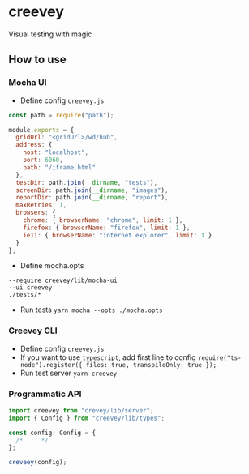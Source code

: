 # creevey

Visual testing with magic

## How to use

### Mocha UI

- Define config `creevey.js`

```js
const path = require("path");

module.exports = {
  gridUrl: "<gridUrl>/wd/hub",
  address: {
    host: "localhost",
    port: 6060,
    path: "/iframe.html"
  },
  testDir: path.join(__dirname, "tests"),
  screenDir: path.join(__dirname, "images"),
  reportDir: path.join(__dirname, "report"),
  maxRetries: 1,
  browsers: {
    chrome: { browserName: "chrome", limit: 1 },
    firefox: { browserName: "firefox", limit: 1 },
    ie11: { browserName: "internet explorer", limit: 1 }
  }
};
```

- Define mocha.opts

```
--require creevey/lib/mocha-ui
--ui creevey
./tests/*
```

- Run tests `yarn mocha --opts ./mocha.opts`

### Creevey CLI

- Define config `creevey.js`
- If you want to use `typescript`, add first line to config `require("ts-node").register({ files: true, transpileOnly: true });`
- Run test server `yarn creevey`

### Programmatic API

```ts
import creevey from "crevey/lib/server";
import { Config } from "creevey/lib/types";

const config: Config = {
  /* ... */
};

creveey(config);
```

